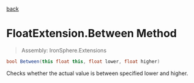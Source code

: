 ﻿

[back](/IronSphere.Extensions/types/FloatExtension)

# FloatExtension.Between Method

> Assembly: IronSphere.Extensions

```csharp
bool Between(this float this, float lower, float higher)
```

Checks whether the actual value is between specified lower and higher.

 